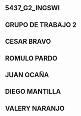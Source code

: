 ## 5437_G2_INGSWI
## GRUPO DE TRABAJO 2
## CESAR BRAVO
## ROMULO PARDO
## JUAN OCAÑA
## DIEGO MANTILLA
## VALERY NARANJO
